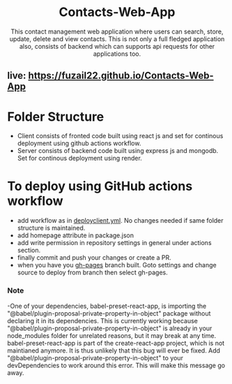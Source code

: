 <h1 align="center">Contacts-Web-App</h1>

<p align="center"> This contact management web application where users can search, store, update, delete and view contacts. This is not only a full fledged application also, consists of backend which can supports api requests for other applications too.
  
## live: https://fuzail22.github.io/Contacts-Web-App

# Folder Structure

- Client consists of fronted code built using react js and set for continous deployment using github actions workflow.
- Server consists of backend code built using express js and mongodb. Set for continous deployment using render.

# To deploy using GitHub actions workflow

- add workflow as in [deployclient.yml](https://github.com/Fuzail22/Browse_Stock_OHLCV/blob/main/.github/workflows/deployClient.yml). No changes needed if same folder structure is maintained.
- add homepage attribute in package.json
- add write permission in repository settings in general under actions section.
- finally commit and push your changes or create a PR.
- when you have you [gh-pages](https://github.com/Fuzail22/Contacts-Web-App/tree/gh-pages) branch built. Goto settings and change source to deploy from branch then select gh-pages.

### Note

-One of your dependencies, babel-preset-react-app, is importing the
"@babel/plugin-proposal-private-property-in-object" package without
declaring it in its dependencies. This is currently working because
"@babel/plugin-proposal-private-property-in-object" is already in your
node_modules folder for unrelated reasons, but it may break at any time.
babel-preset-react-app is part of the create-react-app project, which
is not maintianed anymore. It is thus unlikely that this bug will
ever be fixed. Add "@babel/plugin-proposal-private-property-in-object" to
your devDependencies to work around this error. This will make this message
go away.
